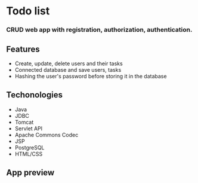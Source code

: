 # Todo list
### CRUD web app with registration, authorization, authentication. ###
## Features ##
* Create, update, delete users and their tasks
* Connected database and save users, tasks
* Hashing the user's password before storing it in the database
## Techonologies ##
* Java
* JDBC
* Tomcat
* Servlet API
* Apache Commons Codec
* JSP
* PostgreSQL
* HTML/CSS
## App preview
